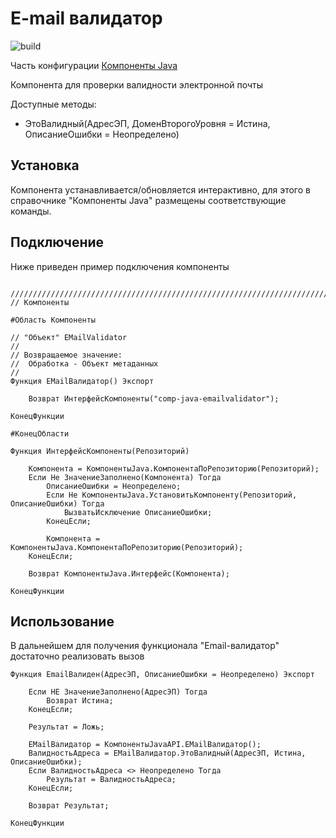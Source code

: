 # E-mail валидатор

![build](https://github.com/alexandrkakushin/comp-java-emailvalidator/workflows/build/badge.svg)

Часть конфигурации <a href = "https://github.com/alexandrkakushin/comp-java">Компоненты Java</a>  

Компонента для проверки валидности электронной почты

Доступные методы:
<ul>
  <li>
    ЭтоВалидный(АдресЭП, ДоменВторогоУровня = Истина, ОписаниеОшибки = Неопределено)
  </li>
</ul>

## Установка

Компонента устанавливается/обновляется интерактивно, для этого в справочнике "Компоненты Java" размещены соответствующие команды.

## Подключение

Ниже приведен пример подключения компоненты

``` 1С:Enterprise

///////////////////////////////////////////////////////////////////////////////
// Компоненты

#Область Компоненты

// "Объект" EMailValidator
// 
// Возвращаемое значение:
//  Обработка - Объект метаданных
//
Функция EMailВалидатор() Экспорт
	
	Возврат ИнтерфейсКомпоненты("comp-java-emailvalidator");
	
КонецФункции

#КонецОбласти

Функция ИнтерфейсКомпоненты(Репозиторий)
	
	Компонента = КомпонентыJava.КомпонентаПоРепозиторию(Репозиторий);
	Если Не ЗначениеЗаполнено(Компонента) Тогда
		ОписаниеОшибки = Неопределено;
		Если Не КомпонентыJava.УстановитьКомпоненту(Репозиторий, ОписаниеОшибки) Тогда
			ВызватьИсключение ОписаниеОшибки;			
		КонецЕсли;
				
		Компонента = КомпонентыJava.КомпонентаПоРепозиторию(Репозиторий);
	КонецЕсли;
	
	Возврат КомпонентыJava.Интерфейс(Компонента);	
	
КонецФункции
```
## Использование
В дальнейшем для получения функционала "Email-валидатор" достаточно реализовать вызов 

``` 1С:Enterprise
Функция EmailВалиден(АдресЭП, ОписаниеОшибки = Неопределено) Экспорт
	
	Если НЕ ЗначениеЗаполнено(АдресЭП) Тогда
		Возврат Истина;
	КонецЕсли;
		
	Результат = Ложь;
		
	EMailВалидатор = КомпонентыJavaAPI.EMailВалидатор();  
	ВалидностьАдреса = EMailВалидатор.ЭтоВалидный(АдресЭП, Истина, ОписаниеОшибки);
	Если ВалидностьАдреса <> Неопределено Тогда
		Результат = ВалидностьАдреса;
	КонецЕсли;
	
	Возврат Результат;
	
КонецФункции
```
